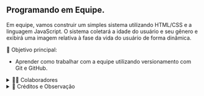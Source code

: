 ## Programando em Equipe.
  Em equipe, vamos construir um simples sistema utilizando HTML/CSS e a linguagem JavaScript.
  O sistema coletará a idade do usuário e seu gênero e exibirá uma imagem relativa à fase da vida do usuário de forma dinâmica.
  
  🎯 Objetivo principal:
  * Aprender como trabalhar com a equipe utilizando versionamento com Git e GitHub.

<details> 
  <summary>👨‍🚀 Colaboradores</summary>

  [Gustavo Pivatto](https://github.com/GustavoPivatto)<br>
  [Valdeci Santos de Miranda](https://github.com/ValdeciMiranda)<br>
  [Adriano](https://github.com/Tipiginho23)<br>
</details>
  
<details> 
  <summary>📌 Créditos e Observação</summary> 

  A atividade foi inspirada em um dos desafios do curso de JavaScript do professor Gustavo Guanabara.<br>
  Curso em Vídeo - Gustavo Guanabara: https://www.youtube.com/c/CursoemVídeo
</details>